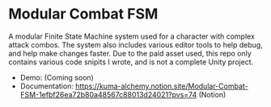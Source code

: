 # Modular Combat FSM

A modular Finite State Machine system used for a character with complex attack combos. The system also includes various editor tools to help debug, and help make changes faster. Due to the paid asset used, this repo only contains various code snipits I wrote, and is not a complete Unity project. 

- Demo: (Coming soon) 
- Documentation: https://kuma-alchemy.notion.site/Modular-Combat-FSM-1efbf26ea72b80a48567c88013d24021?pvs=74 (Notion)
